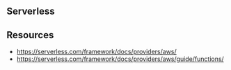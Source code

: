 ## Serverless

## Resources
- https://serverless.com/framework/docs/providers/aws/
- https://serverless.com/framework/docs/providers/aws/guide/functions/